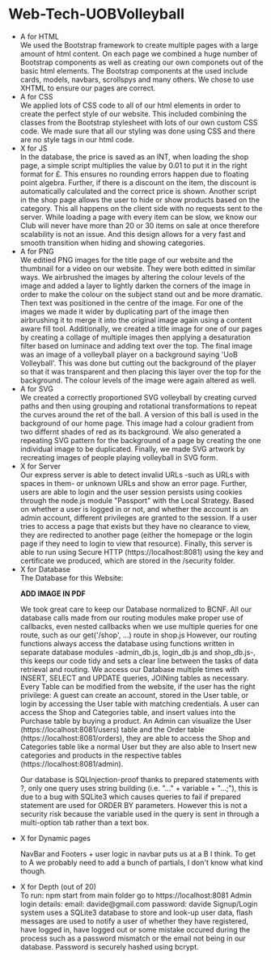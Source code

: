 # Web-Tech-UOBVolleyball

<ul>
<li>A for HTML</li>
We used the Bootstrap framework to create multiple pages with a large amount of html content. On each page we combined a huge number of Bootstrap components as well as creating our own componets out of the basic html elements. The Bootstrap components at the used include cards, models, navbars, scrollspys and many others. We chose to use XHTML to ensure our pages are correct.



<li>A for CSS</li>
We applied lots of CSS code to all of our html elements in order to create the perfect style of our website. This included combining the classes from the Bootstrap stylesheet with lots of our own custom CSS code. We made sure that all our styling was done using CSS and there are no style tags in our html code.



<li>X for JS</li>
In the database, the price is saved as an INT, when loading the shop page, a simple script multiplies the value by 0.01 to put it in the right format for £.
This ensures no rounding errors happen due to floating point algebra.
Further, if there is a discount on the item, the discount is automatically calculated and the correct price is shown.
Another script in the shop page allows the user to hide or show products based on the category. This all happens on the client side with no requests sent to the server.
While loading a page with every item can be slow, we know our Club will never have more than 20 or 30 items on sale at once therefore scalability is not an issue. And this design allows for a very fast and smooth transition when hiding and showing categories.



<li>A for PNG</li>
We editied PNG images for the title page of our website and the thumbnail for a video on our website. They were both editted in similar ways. We airbrushed the images by altering the colour levels of the image and added a layer to lightly darken the corners of the image in order to make the colour on the subject stand out and be more dramatic. Then text was positioned in the centre of the image. For one of the images we made it wider by duplicating part of the image then airbrushing it to merge it into the original image again using a content aware fill tool.
Additionally, we created a title image for one of our pages by creating a collage of multiple images then applying a desaturation filter based on luminace and adding text over the top.
The final image was an image of a volleyball player on a background saying 'UoB Volleyball'. This was done but cutting out the background of the player so that it was transparent and then placing this layer over the top for the background. The colour levels of the image were again altered as well.



<li>A for SVG</li>
We created a correctly proportioned SVG volleyball by creating curved paths and then using grouping and rotational transformations to repeat the curves around the ret of the ball. A version of this ball is used in the background of our home page. This image had a colour gradient from two differnt shades of red as its background. 
We also generated a repeating SVG pattern for the background of a page by creating the one individual image to be duplicated. Finally, we made SVG artwork by recreating images of people playing volleyball in SVG form.



<li>X for Server</li>
Our express server is able to detect invalid URLs -such as URLs with spaces in them- or unknown URLs and show an error page. Further, users are able to login and the user session persists using cookies through the node.js module "Passport" with the Local Strategy. Based on whether a user is logged in or not, and whether the account is an admin account, different privileges are granted to the session.
If a user tries to access a page that exists but they have no clearance to view, they are redirected to another page (either the homepage or the login page if they need to login to view that resource).
Finally, this server is able to run using Secure HTTP (https://localhost:8081) using the key and certificate we produced, which are stored in the /security folder.	




<li>X for Database</li>
The Database for this Website:

**ADD IMAGE IN PDF**

We took great care to keep our Database normalized to BCNF. 
All our database calls made from our routing modules make proper use of callbacks, even nested callbacks when we use multiple queries for one route, such as our get('/shop', ...) route in shop.js 
However, our routing functions always access the database using functions written in separate database modules -admin_db.js, login_db.js and shop_db.js-, this keeps our code tidy and sets a clear line between the tasks of data retrieval and routing.
We access our Database multiple times with INSERT, SELECT and UPDATE queries, JOINing tables as necessary.
Every Table can be modified from the website, if the user has the right privilege:
A guest can create an account, stored in the User table, or login by accessing the User table with matching credentials.
A user can access the Shop and Categories table, and insert values into the Purchase table by buying a product.
An Admin can visualize the User (https://localhost:8081/users) table  and the Order table (https://localhost:8081/orders), they are able to access the Shop and Categories table like a normal User but they are also able to Insert new categories and products in the respective tables (https://localhost:8081/admin).

Our database is SQLInjection-proof thanks to prepared statements with ?, only one query uses string building (i.e. "..." + variable + "...;"), this is due to a bug with SQLite3 which causes queries to fail if prepared statement are used for ORDER BY parameters. However this is not a security risk because the variable used in the query is sent in through a multi-option tab rather than a text box.



<li>X for Dynamic pages</li>

NavBar and Footers + user logic in navbar puts us at a B I think.
To get to A we probably need to add a bunch of partials, I don't know what kind though.




<li>X for Depth (out of 20)</li>
To run:
npm start from main folder
go to https://localhost:8081
Admin login details:
email: davide@gmail.com
password: davide
Signup/Login system uses a SQLite3 database to store and look-up user data, flash messages are used to notify
a user of whether they have registered, have logged in, have logged out or some mistake occured during the process
such as a password mismatch or the email not being in our database. Password is securely hashed using bcrypt.
</ul>
